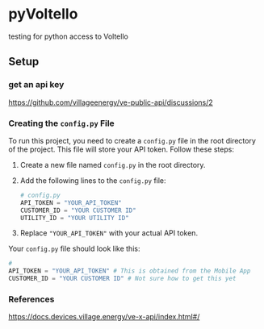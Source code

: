 # pyVoltello
testing for python access to Voltello

## Setup

### get an api key
https://github.com/villageenergy/ve-public-api/discussions/2


### Creating the `config.py` File

To run this project, you need to create a `config.py` file in the root directory of the project. This file will store your API token. Follow these steps:

1. Create a new file named `config.py` in the root directory.
2. Add the following lines to the `config.py` file:

    ```python
    # config.py
    API_TOKEN = "YOUR_API_TOKEN" 
    CUSTOMER_ID = "YOUR CUSTOMER ID"
    UTILITY_ID = "YOUR UTILITY ID"
    ```

3. Replace `"YOUR_API_TOKEN"` with your actual API token.

Your `config.py` file should look like this:

```python
# 
API_TOKEN = "YOUR_API_TOKEN" # This is obtained from the Mobile App
CUSTOMER_ID = "YOUR CUSTOMER ID" # Not sure how to get this yet
```

### References

https://docs.devices.village.energy/ve-x-api/index.html#/

